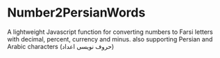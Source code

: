 # Number2PersianWords
A lightweight Javascript function for converting numbers to Farsi letters with decimal, percent, currency and minus. also supporting Persian and Arabic characters (حروف نویسی اعداد)
